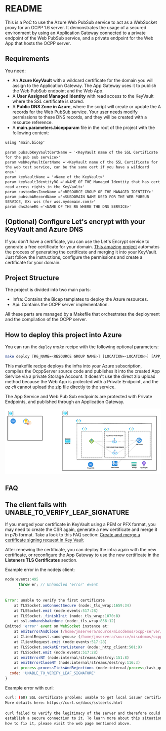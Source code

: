 # README

This is a PoC  to use the Azure Web PubSub service to act as a WebSocket proxy for an OCPP 1.6 server. It demonstrates the
usage of a secured environment by using an Application Gateway connected to a private endpoint of the Web PubSub service, and
a private endpoint for the Web App that hosts the OCPP server.

## Requirements

You need:

* An **Azure KeyVault** with a wildcard certificate for the domain you will assign to the Application Gateway. The App Gateway uses it to publish the Web PubSub endpoint and the Web App.
* A **User Assigned Managed Identity** with read access to the KeyVault where the SSL certificate is stored.
* A **Public DNS Zone in Azure**, where the script will create or update the A records for the Web PubSub service. Your user needs modify permissions to these DNS records, and they will be created with a resource reference.
* A **main.parameters.bicepparam** file in the root of the project with the following content:

```bicep
using 'main.bicep'

param pubsubKeyVaultCertName = '<KeyVault name of the SSL Certificate for the pub sub service>'
param webKeyVaultCertName ='<KeyVault name of the SSL Certificate for the web test service, can be the same cert if you have a wildcard one>'
param keyVaultName = '<Name of the KeyVault>'
param keyVaultIdentityRG ='<NAME OF THE Managed Identity that has cert read access rights in the KeyVault>'
param customDnsZoneName ='<RESOURCE GROUP OF THE MANAGED IDENTITY>'
param pubsubARecordName ='<SUBDOMAIN NAME USED FOR THE WEB PUBSUB SERVICE, EX: wss (for wss.mydomain.com)>'
param dnsZoneRG ='<NAME OF THE RG WHERE THE DNS SERVICE>'
```

## (Optional) Configure Let's encrypt with your KeyVault and Azure DNS

If you don't have a certificate, you can use the Let's Encrypt service to generate a free certificate for your domain. [This amazing project](https://github.com/shibayan/keyvault-acmebot/wiki/Getting-Started) automates the process of generating the certificate and merging it into your KeyVault. Just follow the instructions, configure the permissions and create a certificate for your domain.

## Project Structure

The project is divided into two main parts:

* Infra: Contains the Bicep templates to deploy the Azure resources.
* Api: Contains the OCPP server implementation.

All these parts are managed by a Makefile that orchestrates the deployment and the compilation of the OCPP server.

## How to deploy this project into Azure

You can run the `deploy` *make* recipe with the following optional parameters:

```bash
make deploy [RG_NAME=<RESOURCE GROUP NAME>] [LOCATION=<LOCATION>] [APP_NAME=<APP NAME>]
```

This makefile recipe deploys the infra into your Azure subscription, compiles the OcppServer source code and publishes it into the created App Service via a private Storage Account. It doesn't use the direct zip upload method because the Web App is protected with a Private Endpoint, and the *az cli* cannot upload the zip file directly to the service.

The App Service and Web Pub Sub endpoints are protected with Private Endpoints, and published through an Application Gateway.

![Infra](./img/Architecture.svg)

## FAQ

## The client fails with UNABLE_TO_VERIFY_LEAF_SIGNATURE

If you merged your certificate in KeyVault using a PEM or PFX format, you may need to create the CSR again, generate a new certificate and merge it in p7b format. Take a look to this FAQ section: [Create and merge a certificate signing request in Key Vault](https://learn.microsoft.com/en-us/azure/key-vault/certificates/create-certificate-signing-request?tabs=azure-portal#faqs)

After renewing the certificate, you can deploy the infra again with the new certificate, or reconfigure the App Gateway to use the new certificate in the **Listeners TLS Certificates** section.

Example error in the nodejs client:

```js
node:events:495
      throw er; // Unhandled 'error' event
      ^

Error: unable to verify the first certificate
    at TLSSocket.onConnectSecure (node:_tls_wrap:1659:34)
    at TLSSocket.emit (node:events:517:28)
    at TLSSocket._finishInit (node:_tls_wrap:1070:8)
    at ssl.onhandshakedone (node:_tls_wrap:856:12)
Emitted 'error' event on WebSocket instance at:
    at emitErrorAndClose (/home/jmservera/source/miscdemos/ocpp-server/client/node_modules/ws/lib/websocket.js:1041:13)
    at ClientRequest.<anonymous> (/home/jmservera/source/miscdemos/ocpp-server/client/node_modules/ws/lib/websocket.js:881:5)
    at ClientRequest.emit (node:events:517:28)
    at TLSSocket.socketErrorListener (node:_http_client:501:9)
    at TLSSocket.emit (node:events:517:28)
    at emitErrorNT (node:internal/streams/destroy:151:8)
    at emitErrorCloseNT (node:internal/streams/destroy:116:3)
    at process.processTicksAndRejections (node:internal/process/task_queues:82:21) {
  code: 'UNABLE_TO_VERIFY_LEAF_SIGNATURE'
}
```

Example error with curl:

```bash
curl: (60) SSL certificate problem: unable to get local issuer certificate
More details here: https://curl.se/docs/sslcerts.html

curl failed to verify the legitimacy of the server and therefore could not
establish a secure connection to it. To learn more about this situation and
how to fix it, please visit the web page mentioned above.
```
